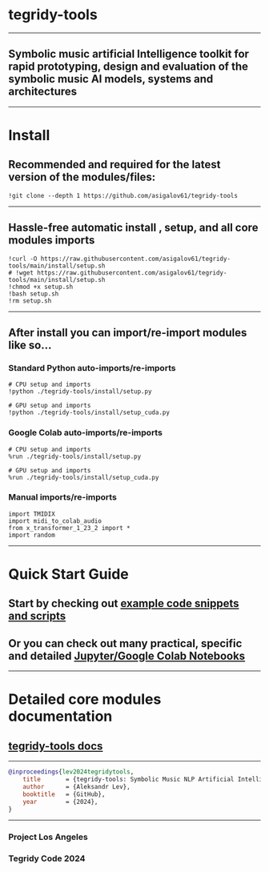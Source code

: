 # tegridy-tools

***

## Symbolic music artificial Intelligence toolkit for rapid prototyping, design and evaluation of the symbolic music AI models, systems and architectures

***

# Install

## Recommended and required for the latest version of the modules/files: 

```
!git clone --depth 1 https://github.com/asigalov61/tegridy-tools
```

***

## Hassle-free automatic install , setup, and all core modules imports

```
!curl -O https://raw.githubusercontent.com/asigalov61/tegridy-tools/main/install/setup.sh
# !wget https://raw.githubusercontent.com/asigalov61/tegridy-tools/main/install/setup.sh
!chmod +x setup.sh
!bash setup.sh
!rm setup.sh
```

***

## After install you can import/re-import modules like so...

### Standard Python auto-imports/re-imports

```
# CPU setup and imports
!python ./tegridy-tools/install/setup.py

# GPU setup and imports
!python ./tegridy-tools/install/setup_cuda.py
```

### Google Colab auto-imports/re-imports

```
# CPU setup and imports
%run ./tegridy-tools/install/setup.py

# GPU setup and imports
%run ./tegridy-tools/install/setup_cuda.py
```

### Manual imports/re-imports

```
import TMIDIX
import midi_to_colab_audio
from x_transformer_1_23_2 import *
import random
```

***

# Quick Start Guide

## Start by checking out [example code snippets and scripts](https://github.com/asigalov61/tegridy-tools/tree/main/Examples)

## Or you can check out many practical, specific and detailed [Jupyter/Google Colab Notebooks](https://github.com/asigalov61/tegridy-tools/tree/main/tegridy-tools/notebooks)

***

# Detailed core modules documentation

## [tegridy-tools docs](https://github.com/asigalov61/tegridy-tools/tree/main/docs)

***

```bibtex
@inproceedings{lev2024tegridytools,
    title       = {tegridy-tools: Symbolic Music NLP Artificial Intelligence Toolkit},
    author      = {Aleksandr Lev},
    booktitle   = {GitHub},
    year        = {2024},
}
```
***

### Project Los Angeles
### Tegridy Code 2024
